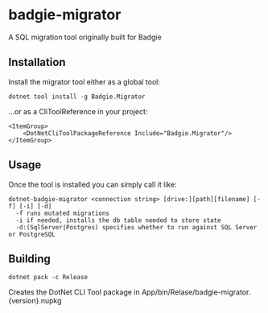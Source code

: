 # badgie-migrator
A SQL migration tool originally built for Badgie

## Installation
Install the migrator tool either as a global tool:

```
dotnet tool install -g Badgie.Migrator
```

...or as a CliToolReference in your project:

```
<ItemGroup>
    <DotNetCliToolPackageReference Include="Badgie.Migrator"/>
</ItemGroup>
```

## Usage
Once the tool is installed you can simply call it like:

```
dotnet-badgie-migrator <connection string> [drive:][path][filename] [-f] [-i] [-d]
  -f runs mutated migrations
  -i if needed, installs the db table needed to store state
  -d:(SqlServer|Postgres) specifies whether to run against SQL Server or PostgreSQL
```

## Building

```
dotnet pack -c Release
```

Creates the DotNet CLI Tool package in App/bin/Relase/badgie-migrator.{version}.nupkg
